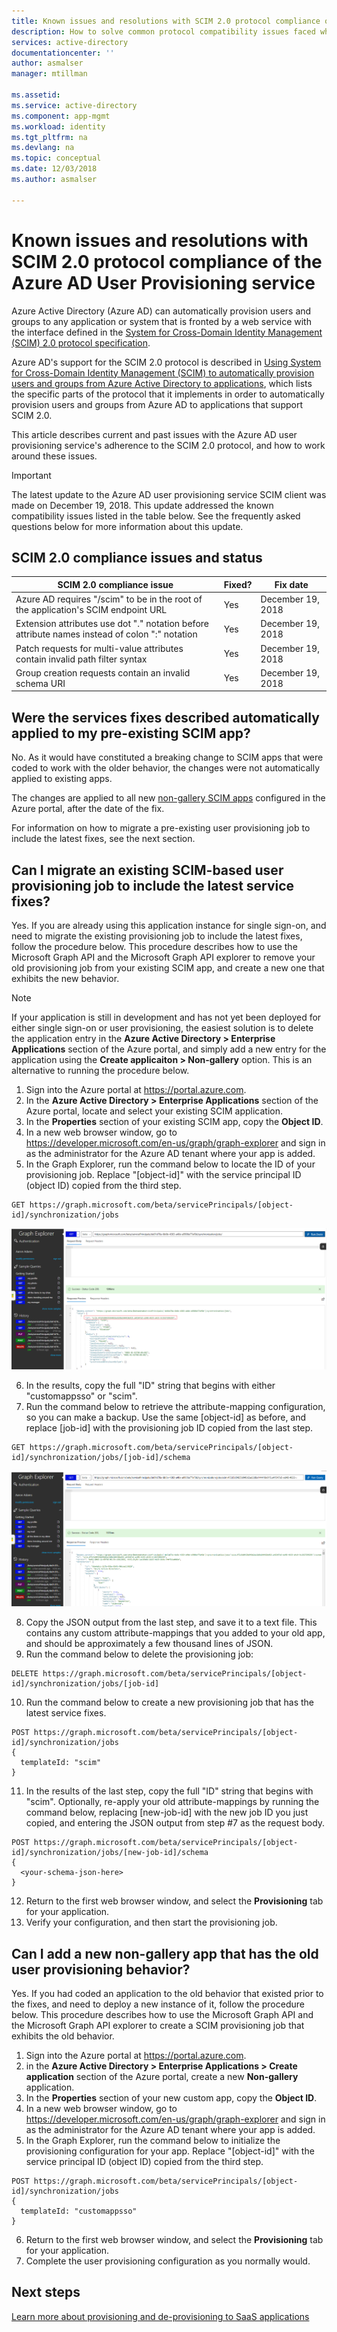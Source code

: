 ```yaml
---
title: Known issues and resolutions with SCIM 2.0 protocol compliance of the Azure AD User Provisioning service | Microsoft Docs
description: How to solve common protocol compatibility issues faced when adding a non-gallery application that supports SCIM 2.0 to Azure AD
services: active-directory
documentationcenter: ''
author: asmalser
manager: mtillman

ms.assetid: 
ms.service: active-directory
ms.component: app-mgmt
ms.workload: identity
ms.tgt_pltfrm: na
ms.devlang: na
ms.topic: conceptual
ms.date: 12/03/2018
ms.author: asmalser

---
```


# Known issues and resolutions with SCIM 2.0 protocol compliance of the Azure AD User Provisioning service

Azure Active Directory (Azure AD) can automatically provision users and groups to any application or system that is fronted by a web service with the interface defined in the [System for Cross-Domain Identity Management (SCIM) 2.0 protocol specification](https://tools.ietf.org/html/draft-ietf-scim-api-19). 

Azure AD's support for the SCIM 2.0 protocol is described in [Using System for Cross-Domain Identity Management (SCIM) to automatically provision users and groups from Azure Active Directory to applications](use-scim-to-provision-users-and-groups.md), which lists the specific parts of the protocol that it implements in order to automatically provision users and groups from Azure AD to applications that support SCIM 2.0.

This article describes current and past issues with the Azure AD user provisioning service's adherence to the SCIM 2.0 protocol, and how to work around these issues.

> [!IMPORTANT]
> The latest update to the Azure AD user provisioning service SCIM client was made on December 19, 2018. This update addressed the known compatibility issues listed in the table below. See the frequently asked questions below for more information about this update.

## SCIM 2.0 compliance issues and status

| **SCIM 2.0 compliance issue** |  **Fixed?** | **Fix date**  |  
|---|---|---|
| Azure AD requires "/scim" to be in the root of the application's SCIM endpoint URL  | Yes  |  December 19, 2018 | 
| Extension attributes use dot "." notation before attribute names instead of colon ":" notation |  Yes  | December 19, 2018  | 
|  Patch requests for multi-value attributes contain invalid path filter syntax | Yes  |  December 19, 2018  | 
|  Group creation requests contain an invalid schema URI | Yes  |  December 19, 2018  |  

## Were the services fixes described automatically applied to my pre-existing SCIM app?

No. As it would have constituted a breaking change to SCIM apps that were coded to work with the older behavior, the changes were not automatically applied to existing apps.

The changes are applied to all new [non-gallery SCIM apps](configure-single-sign-on-non-gallery-applications.md)
 configured in the Azure portal, after the date of the fix.

For information on how to migrate a pre-existing user provisioning job to include the latest fixes, see the next section.

## Can I migrate an existing SCIM-based user provisioning job to include the latest service fixes?

Yes. If you are already using this application instance for single sign-on, and need to migrate the existing provisioning job to include the latest fixes, follow the procedure below. This procedure describes how to use the Microsoft Graph API and the Microsoft Graph API explorer to remove your old provisioning job from your existing SCIM app, and create a new one that exhibits the new behavior.

> [!NOTE]
> If your application is still in development and has not yet been deployed for either single sign-on or user provisioning, the easiest solution is to delete the application entry in the **Azure Active Directory > Enterprise Applications** section of the Azure portal, and simply add a new entry for the application using the **Create applicaiton > Non-gallery** option. This is an alternative to running the procedure below.
 
1. Sign into the Azure portal at https://portal.azure.com.
2. In the **Azure Active Directory > Enterprise Applications** section of the Azure portal, locate and select your existing SCIM application.
3.	In the **Properties** section of your existing SCIM app, copy the **Object ID**.
4.  In a new web browser window, go to https://developer.microsoft.com/en-us/graph/graph-explorer 
and sign in as the administrator for the Azure AD tenant where your app is added.
5. In the Graph Explorer, run the command below to locate the ID of your provisioning job. Replace "[object-id]" with the service principal ID (object ID) copied from the third step.
```Graph
GET https://graph.microsoft.com/beta/servicePrincipals/[object-id]/synchronization/jobs 
```

![Get Jobs](./media/application-provisioning-config-problem-scim-compatibility/get-jobs.PNG "Get Jobs") 


6. In the results, copy the full "ID" string that begins with either "customappsso" or "scim".
7. Run the command below to retrieve the attribute-mapping configuration, so you can make a backup. Use the same [object-id] as before, and replace [job-id] with the provisioning job ID copied from the last step.
```Graph
GET https://graph.microsoft.com/beta/servicePrincipals/[object-id]/synchronization/jobs/[job-id]/schema
```

![Get Schema](./media/application-provisioning-config-problem-scim-compatibility/get-schema.PNG "Get Schema") 


8. Copy the JSON output from the last step, and save it to a text file. This contains any custom attribute-mappings that you added to your old app, and should be approximately a few thousand lines of JSON.
9. Run the command below to delete the provisioning job:
```Graph
DELETE https://graph.microsoft.com/beta/servicePrincipals/[object-id]/synchronization/jobs/[job-id]
```
10. Run the command below to create a new provisioning job that has the latest service fixes.
```Graph
POST https://graph.microsoft.com/beta/servicePrincipals/[object-id]/synchronization/jobs 
{
  templateId: "scim"
} 
```   
11. In the results of the last step, copy the full "ID" string that begins with "scim". Optionally, re-apply your old attribute-mappings by running the command below, replacing [new-job-id] with the new job ID you just copied, and entering the JSON output from step #7 as the request body.
```Graph
POST https://graph.microsoft.com/beta/servicePrincipals/[object-id]/synchronization/jobs/[new-job-id]/schema
{
  <your-schema-json-here>
} 
```
12. Return to the first web browser window, and select the **Provisioning** tab for your application.
13. Verify your configuration, and then start the provisioning job. 

## Can I add a new non-gallery app that has the old user provisioning behavior?

Yes. If you had coded an application to the old behavior that existed prior to the fixes, and need to deploy a new instance of it, follow the procedure below. This procedure describes how to use the Microsoft Graph API and the Microsoft Graph API explorer to create a SCIM provisioning job that exhibits the old behavior.
 
1.	Sign into the Azure portal at https://portal.azure.com.
2. in the **Azure Active Directory > Enterprise Applications > Create application** section of the Azure portal, create a new **Non-gallery** application.
3.	In the **Properties** section of your new custom app, copy the **Object ID**.
4.  In a new web browser window, go to https://developer.microsoft.com/en-us/graph/graph-explorer 
and sign in as the administrator for the Azure AD tenant where your app is added.
5. In the Graph Explorer, run the command below to initialize the provisioning configuration for your app.
Replace "[object-id]" with the service principal ID (object ID) copied from the third step.
```Graph
POST https://graph.microsoft.com/beta/servicePrincipals/[object-id]/synchronization/jobs 
{
  templateId: "customappsso"
} 
``` 
6. Return to the first web browser window, and select the **Provisioning** tab for your application.
7. Complete the user provisioning configuration as you normally would.


## Next steps
[Learn more about provisioning and de-provisioning to SaaS applications](user-provisioning.md)

